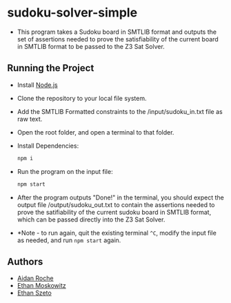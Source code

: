 # sudoku-solver-simple
- This program takes a Sudoku board in SMTLIB format and outputs the set of assertions needed to prove the satisfiability of the current board in SMTLIB format to be passed to the Z3 Sat Solver.

## Running the Project
- Install [Node.js](https://nodejs.org/en/download)
- Clone the repository to your local file system.
- Add the SMTLIB Formatted constraints to the /input/sudoku_in.txt file as raw text.
- Open the root folder, and open a terminal to that folder.
- Install Dependencies:
  ```sh
  npm i
  ```
- Run the program on the input file:
  ```sh
  npm start
  ```
- After the program outputs "Done!" in the terminal, you should expect the output file /output/sudoku_out.txt to contain the assertions needed to prove the satifiability of the current sudoku board in SMTLIB format, which can be passed directly into the Z3 Sat Solver.

- *Note - to run again, quit the existing terminal ```^C```, modify the input file as needed, and run ```npm start``` again.

## Authors
- [Aidan Roche](https://github.com/aidanroche3)
- [Ethan Moskowitz](https://github.com/EthanMoskowitz)
- [Ethan Szeto](https://github.com/ethanszeto)
